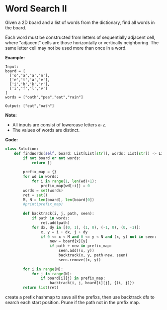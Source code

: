 # Word Search II

Given a 2D board and a list of words from the dictionary, find all words in the board.

Each word must be constructed from letters of sequentially adjacent cell, where "adjacent" cells are those horizontally or vertically neighboring. The same letter cell may not be used more than once in a word.

**Example:**

```
Input: 
board = [
  ['o','a','a','n'],
  ['e','t','a','e'],
  ['i','h','k','r'],
  ['i','f','l','v']
]
words = ["oath","pea","eat","rain"]

Output: ["eat","oath"]
```
 
**Note:**

* All inputs are consist of lowercase letters a-z.
*  The values of words are distinct.

**Code:**

```python
class Solution:
    def findWords(self, board: List[List[str]], words: List[str]) -> List[str]:
        if not board or not words:
            return []
        
        prefix_map = {}
        for wd in words:
            for i in range(1, len(wd)+1):
                prefix_map[wd[:i]] = 0
        words = set(words)
        ret = set()
        M, N = len(board), len(board[0])
        #print(prefix_map)
        
        def backtrack(i, j, path, seen):
            if path in words:
                ret.add(path)
            for dx, dy in [(0, 1), (1, 0), (-1, 0), (0, -1)]:
                x, y = i + dx, j + dy
                if 0 <= x < M and 0 <= y < N and (x, y) not in seen:
                    new = board[x][y]
                    if path + new in prefix_map:
                        seen.add((x, y))
                        backtrack(x, y, path+new, seen)
                        seen.remove((x, y))
            
        for i in range(M):
            for j in range(N):
                if board[i][j] in prefix_map:
                    backtrack(i, j, board[i][j], {(i, j)})
        return list(ret)
```
create a prefix hashmap to save all the prefixs, then use backtrack dfs to search each start position. Prune if the path not in the prefix map.
